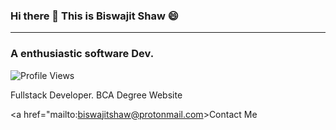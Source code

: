 ### Hi there 👋 This is Biswajit Shaw 😄
---
### A enthusiastic  software Dev.

![Profile Views](https://komarev.com/ghpvc/?username=thegoddo&label=Profile%20Views&color=0e75b6&style=flat)

Fullstack Developer.
BCA Degree
Website

<a href="mailto:biswajitshaw@protonmail.com>Contact Me</a>

<!--
**thegoddo/thegoddo** is a ✨ _special_ ✨ repository because its `README.md` (this file) appears on your GitHub profile.

Here are some ideas to get you started:

- 🔭 I’m currently working on ...
- 🌱 I’m currently learning ...
- 👯 I’m looking to collaborate on ...
- 🤔 I’m looking for help with ...
- 💬 Ask me about ...
- 📫 How to reach me: ...
- 😄 Pronouns: ...
- ⚡ Fun fact: ...
-->
